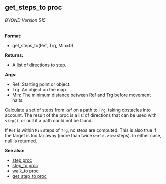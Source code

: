 ## get_steps_to proc 
###### BYOND Version 515

**Format:**
+   get_steps_to(Ref, Trg, Min=0)
<!-- -->
**Returns:**
+   A list of directions to step.
<!-- -->
**Args:**
+   Ref: Starting point or object.
+   Trg: An object on the map.
+   Min: The minimum distance between Ref and Trg before movement halts.


Calculate a set of steps from `Ref` on a path to `Trg`, taking
obstacles into account. The result of the proc is a list of directions
that can be used with `step()`, or null if a path could not be found.


If `Ref` is within `Min` steps of `Trg`, no steps are computed.
This is also true if the target is too far away (more than twice
`world.view` steps). In either case, null is returned.

**See also:**
+   [step proc](/ref/proc/step.md) 
+   [step_to proc](/ref/proc/step_to.md) 
+   [walk_to proc](/ref/proc/walk_to.md) 
+   [get_step_to proc](/ref/proc/get_step_to.md) <!-- -->